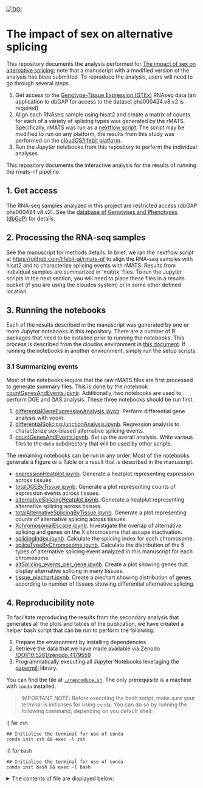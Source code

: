 
[![DOI](https://zenodo.org/badge/DOI/10.5281/zenodo.4179559.svg)](https://doi.org/10.5281/zenodo.4179559)

# The impact of sex on alternative splicing

This repository documents the analysis performed for [The impact of sex on alternative splicing](https://www.biorxiv.org/content/10.1101/490904v1.full);
note that a manuscript with a modified version of the analysis has been submitted. To reproduce the analysis, users will need to go through several steps.

1. Get access to the [Genotype-Tissue Expression (GTEx)](https://www.gtexportal.org/home/) RNAseq data (an application to dbGAP for access to the dataset phs000424.v8.v2 is required)
2. Align each RNAseq sample using hisat2 and create a matrix of counts for each of a variety of splicing types was generated by the rMATS. Specifically, rMATS was run as a [nextflow script](https://github.com/lifebit-ai/rmats-nf/). The script may be modified to run on any platform, the results from this study was performed on the [cloudOS/lifebit platform](https://lifebit.ai/). 
3. Run the Jupyter notebooks from this repository to perform the individual analyses.


This repository documents the interactive analysis for the results of running the rmats-nf pipeline.


## 1. Get access

The RNA-seq samples analyzed in this project are restricted access (dbGAP phs000424.v8.v2). See the
[database of Genotypes and Phenotypes (dbGaP)](https://www.ncbi.nlm.nih.gov/gap/) for details.

## 2. Processing the RNA-seq samples

See the manuscript for methods details. In brief, we ran the nextflow script at https://github.com/lifebit-ai/rmats-nf  to align the RNA-seq samples with hisat2 and to characterize splicing events with rMATS. Results from individual samples are summarized in 'matrix' files. To run the Jupyter scripts in the
next section, you will need to place these files in a results bucket (if you are using the cloudos system) or in some other defined location.

## 3. Running the notebooks

Each of the results described in the manuscript was generated by one or more Jupyter notebooks in this repository.
There are a number of R packages that need to be installed prior to running the notebooks. This process is described from the
cloudos environment in [this document](https://github.com/TheJacksonLaboratory/sbas/blob/master/SettingUpRenvironment.MD). If running the notebooks in another environment, simply run the 
setup scripts. 

### 3.1 Summarizing events

Most of the notebooks require that the raw rMATS files are first processed to generate summary files. This is done by the notebook
[countGenesAndEvents.ipynb](https://github.com/TheJacksonLaboratory/sbas/blob/master/jupyter/countGenesAndEvents.ipynb). Additionally, two notebooks are used to
perform DGE and DAS analysis. These three notebooks should be run first.



1. [differentialGeneExpressionAnalysis.ipynb](https://github.com/TheJacksonLaboratory/sbas/blob/master/jupyter/differentialGeneExpressionAnalysis.ipynb). Perform differential gene analysis with voom.
2. [differentialSplicingJunctionAnalysis.ipynb](https://github.com/TheJacksonLaboratory/sbas/blob/master/jupyter/differentialSplicingJunctionAnalysis.ipynb). Regression analysis to characterize sex-biased alternative splicing events.
3. [countGenesAndEvents.ipynb](https://github.com/TheJacksonLaboratory/sbas/blob/master/jupyter/countGenesAndEvents.ipynb). Set up the overall analysis. Write various files to the ``data`` subdirectory that will be used by other scripts.

The remaining notebooks can be run in any order. Most of the notebooks generate a Figure or a Table or a result that is described in the manuscript.


* [expressionHeatplot.ipynb](https://github.com/TheJacksonLaboratory/sbas/blob/master/jupyter/expressionHeatplot.ipynb). Generate a heatplot representing expression across tissues.
* [totalDGEByTissue.ipynb](https://github.com/TheJacksonLaboratory/sbas/blob/master/jupyter/totalDGEByTissue.ipynb). Generate a plot representing counts of expression events across tissues.
* [alternativeSplicingHeatplot.ipynb](https://github.com/TheJacksonLaboratory/sbas/blob/master/jupyter/alternativeSplicingHeatplot.ipynb). Generate a heatplot representing alternative splicing across tissues.
* [totalAlternativeSplicingByTissue.ipynb](https://github.com/TheJacksonLaboratory/sbas/blob/master/jupyter/totalAlternativeSplicingByTissue.ipynb). Generate a plot representing counts of alternative splicing across tissues.
* [XchromosomalEscape.ipynb](https://github.com/TheJacksonLaboratory/sbas/blob/master/jupyter/XchromosomalEscape.ipynb). Investigate the overlap of alternative splicing and genes on the X chromosome that escape inactivation.
* [splicingIndex.ipynb](https://github.com/TheJacksonLaboratory/sbas/blob/master/jupyter/splicingIndex.ipynb). Calculate the splicing index for each chromosome.
* [spliceTypeByChromosome.ipynb](https://github.com/TheJacksonLaboratory/sbas/blob/master/jupyter/spliceTypeByChromosome.ipynb). Calculate the distribution of the 5 types of alternative splicing event analyzed in this manuscript for each chromosome.
* [altSplicing_events_per_gene.ipynb](https://github.com/TheJacksonLaboratory/sbas/blob/master/jupyter/altSplicing_events_per_gene.ipynb). Create a plot showing genes that display alternative splicing in many tissues.
* [tissue_piechart.ipynb](https://github.com/TheJacksonLaboratory/sbas/blob/master/jupyter/tissue_piechart.ipynb). Create a piechart showing distribution of genes according to number of tissues showing differential alternative splicing.



## 4. Reproducibility note

To facilitate reproducing the results from the secondary analysis that generates all the plots and tables of the publication, we have created a helper bash script that can be run to perform the following:

1. Prepare the environment by installing dependencies
2. Retrieve the data that we have made available via Zenodo [/DOI/10.5281/zenodo.4179559](https://doi.org/10.5281/zenodo.4179559)
3. Programmatically executing all Jupyter Notebooks leveraging the [papermill](https://papermill.readthedocs.io/en/latest/) library.

You can find the file at [`./reproduce.sh`](reproduce.sh). The only prerequisite is a machine with `conda` installed.

> IMPORTANT NOTE:
Before executing the bash script, make sure your terminal is initialises for using `conda`.
You can do so by running the following command, depending on you default shell:

i) for `zsh`
```
## Initialise the terminal for use of conda
conda init zsh && exec -l zsh
```
ii) for `bash`

```
## Initialise the terminal for use of conda
conda init bash && exec -l bash
```

<details>
<summary> The contents of file are displayed below:

</summary>

```bash
# Clone sbas repo
git clone https://github.com/TheJacksonLaboratory/sbas

# cd into repo
cd sbas

# Install dependencies in your linux machine with conda available
## Install mamba, a faster alternative/implementation compared conda 
conda install mamba -y

## Create a new isolated environment for the analysis
mamba env create --name sbas -f environment.yml 

## Activate the new environment
conda activate sbas

# Retrieve prerequisite input files for Jupyter Notebooks from ZENODO
wget https://zenodo.org/record/4179559/files/as.tar.gz
wget https://zenodo.org/record/4179559/files/dge.tar.gz
wget https://zenodo.org/record/4179559/files/fromGTF.tar.gz
wget https://zenodo.org/record/4179559/files/gtex.tar.gz 
wget https://zenodo.org/record/4179559/files/rmats_final.tar.gz
wget https://zenodo.org/record/4179559/files/srr.tar.gz

# Decompress archives into the empty data folder and delete the archives after 
tar xzvf as.tar.gz -C data && rm as.tar.gz
tar xzvf dge.tar.gz -C data && rm dge.tar.gz
tar xzvf fromGTF.tar.gz -C data && rm fromGTF.tar.gz
tar xzvf gtex.tar.gz  -C data && rm  gtex.tar.gz
tar xzvf rmats_final.tar.gz -C data && rm rmats_final.tar.gz
tar xzvf srr.tar.gz -C data && rm srr.tar.gz

# cd into jupyter
cd jupyter

# Execute programmatically the notebooks with Papermill
papermill countGenesAndEvents.ipynb countGenesAndEvents.ipynb
papermill expressionHeatplot.ipynb expressionHeatplot.ipynb 
papermill totalDGEByTissue.ipynb totalDGEByTissue.ipynb 
papermill alternativeSplicingHeatplot.ipynb alternativeSplicingHeatplot.ipynb 
papermill totalAlternativeSplicingByTissue.ipynb totalAlternativeSplicingByTissue.ipynb
papermill XchromosomalEscape.ipynb XchromosomalEscape.ipynb
papermill splicingIndex.ipynb splicingIndex.ipynb
papermill spliceTypeByChromosome.ipynb spliceTypeByChromosome.ipynb
papermill altSplicing_events_per_gene.ipynb altSplicing_events_per_gene.ipynb
papermill tissue_piechart.ipynb tissue_piechart.ipynb    
```
    
    
</details>
